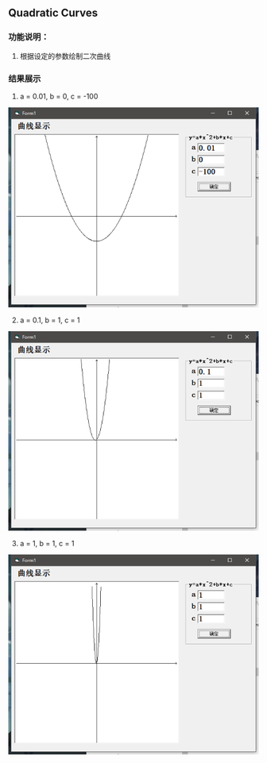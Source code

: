 ## Quadratic Curves

### 功能说明：

1. 根据设定的参数绘制二次曲线

### 结果展示

1.  a = 0.01, b = 0, c = -100

   ![a0.01b0c-100](./fig/a0.01b0c-100.png)

2.  a = 0.1, b = 1, c = 1

   ![a0.1b1c1](./fig/a0.1b1c1.png)

3.  a = 1, b = 1, c = 1

   ![a1b1c1](./fig/a1b1c1.png)